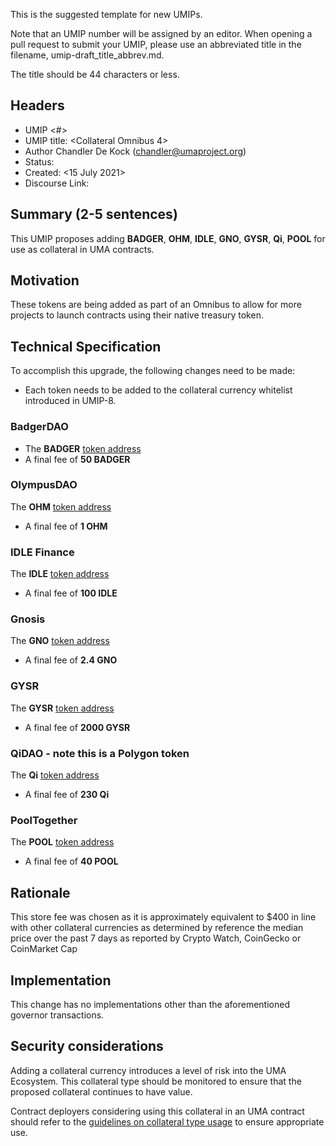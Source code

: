 This is the suggested template for new UMIPs.

Note that an UMIP number will be assigned by an editor. 
When opening a pull request to submit your UMIP, please use an abbreviated title in the filename, umip-draft_title_abbrev.md.

The title should be 44 characters or less.

## Headers
- UMIP <#> 
- UMIP title: <Collateral Omnibus 4>
- Author Chandler De Kock (chandler@umaproject.org)
- Status: <Draft> 
- Created: <15 July 2021>
- Discourse Link: <Link>

## Summary (2-5 sentences)

This UMIP proposes adding **BADGER**, **OHM**, **IDLE**, **GNO**, **GYSR**, **Qi**, **POOL** for use as collateral in UMA contracts.

## Motivation

These tokens are being added as part of an Omnibus to allow for more projects to launch contracts using their native treasury token. 

## Technical Specification

To accomplish this upgrade, the following changes need to be made:

- Each token needs to be added to the collateral currency whitelist introduced in UMIP-8.

### BadgerDAO
-   The **BADGER** [token address](https://etherscan.io/token/0x3472a5a71965499acd81997a54bba8d852c6e53d)
-   A final fee of **50 BADGER**

### OlympusDAO
  The **OHM** [token address](https://etherscan.io/address/0x383518188c0c6d7730d91b2c03a03c837814a899)
-   A final fee of **1 OHM** 

### IDLE Finance
  The **IDLE** [token address](https://etherscan.io/token/0x875773784af8135ea0ef43b5a374aad105c5d39e) 
-   A final fee of **100 IDLE**

### Gnosis
  The **GNO** [token address](https://etherscan.io/token/0x6810e776880c02933d47db1b9fc05908e5386b96) 
-   A final fee of **2.4 GNO**

### GYSR
  The **GYSR** [token address](ttps://etherscan.io/token/0xbea98c05eeae2f3bc8c3565db7551eb738c8cc)
-   A final fee of **2000 GYSR** 

### QiDAO - note this is a Polygon token
  The **Qi** [token address](https://polygonscan.com/token/0x580a84c73811e1839f75d86d75d88cca0c241ff4) 
-   A final fee of **230 Qi**

### PoolTogether
  The **POOL**  [token address](https://etherscan.io/token/0x0cec1a9154ff802e7934fc916ed7ca50bde6844e) 
-   A final fee of **40 POOL**
    

## Rationale

This store fee was chosen as it is approximately equivalent to $400 in line with other collateral currencies as determined by reference the median price over the past 7 days as reported by Crypto Watch, CoinGecko or CoinMarket Cap 

## Implementation

This change has no implementations other than the aforementioned governor transactions.

## Security considerations

Adding a collateral currency introduces a level of risk into the UMA Ecosystem.  This collateral type should be monitored to ensure that the proposed collateral continues to have value.

Contract deployers considering using this collateral in an UMA contract should refer to the [guidelines on collateral type usage](https://docs.umaproject.org/uma-tokenholders/guidence-on-collateral-currency-addition) to ensure appropriate use.

